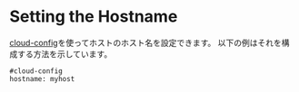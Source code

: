 # Setting the Hostname

[cloud-config](https://rancher.com/docs/os/v1.x/en/installation/configuration/#cloud-config)を使ってホストのホスト名を設定できます。
以下の例はそれを構成する方法を示しています。

```
#cloud-config
hostname: myhost
```

